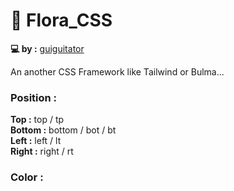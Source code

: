 # 🌺 Flora_CSS

**💻 by :** [guiguitator](https://guiguitator.netlify.app/)

An another CSS Framework like Tailwind or Bulma...

### Position :

**Top :** top / tp
<br>
**Bottom :** bottom / bot / bt
<br>
**Left :** left / lt
<br>
**Right :** right / rt

### Color :